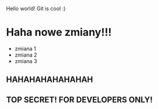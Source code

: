 Hello world!
Git is cool :)
# Haha nowe zmiany!!!
* zmiana 1
* zmiana 2
* zmiana 3
## HAHAHAHAHAHAHAH 
## TOP SECRET! FOR DEVELOPERS ONLY!
